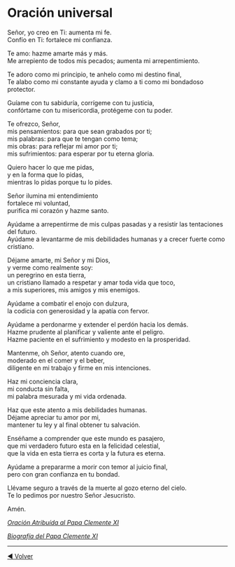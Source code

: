 # Oración universal

Señor, yo creo en Ti:  aumenta mi fe.</br>
Confío en Ti: fortalece mi confianza.

Te amo: hazme amarte más y más.</br>
Me arrepiento de todos mis pecados; aumenta mi arrepentimiento. 

Te adoro como mi principio, te anhelo como mi destino final,</br>
Te alabo como mi constante ayuda y clamo a ti como mi bondadoso protector.

Guíame con tu sabiduría, corrígeme con tu justicia,</br>
confórtame con tu misericordia, protégeme con tu poder.

Te ofrezco, Señor,</br>
mis pensamientos: para que sean grabados por ti;</br>
mis palabras: para que te tengan como tema;</br>
mis obras: para reflejar mi amor por ti;</br>
mis sufrimientos: para esperar por tu eterna gloria.

Quiero hacer lo que me pidas,</br>
y en la forma que lo pidas,</br>
mientras lo pidas porque tu lo pides.

Señor ilumina mi entendimiento</br>
fortalece mi voluntad,</br>
purifica mi corazón y hazme santo.

Ayúdame a arrepentirme de mis culpas pasadas y a resistir las tentaciones del futuro.</br>
Ayúdame a levantarme de mis debilidades humanas y a crecer fuerte como cristiano.

Déjame amarte, mi Señor y mi Dios,</br>
y verme como realmente soy:</br>
un peregrino en esta tierra,</br>
un cristiano llamado a respetar y amar toda vida que toco,</br>
a mis superiores, mis amigos y mis enemigos.

Ayúdame a combatir el enojo con dulzura,</br>
la codicia con generosidad y la apatía con fervor.

Ayúdame a perdonarme y extender el perdón hacia los demás.</br>
Hazme prudente al planificar y valiente ante el peligro.</br>
Hazme paciente en el sufrimiento y modesto en la prosperidad.</br>

Mantenme, oh Señor, atento cuando ore,</br>
moderado en el comer y el beber,</br>
diligente en mi trabajo y firme en mis intenciones.

Haz mi conciencia clara,</br>
mi conducta sin falta,</br>
mi palabra mesurada y mi vida ordenada.

Haz que este atento a mis debilidades humanas.</br>
Déjame apreciar tu amor por mi,</br>
mantener tu ley y al final obtener tu salvación.

Enséñame a comprender que este mundo es pasajero,</br>
que mi verdadero futuro esta en la felicidad celestial,</br>
que la vida en esta tierra es corta y la futura es eterna.

Ayúdame a prepararme a morir con temor al juicio final,</br>
pero con gran confianza en tu bondad.

Llévame seguro a través de la muerte al gozo eterno del cielo.</br>
Te lo pedimos por nuestro Señor Jesucristo.

Amén.

[*Oración Atribuída al Papa Clemente XI*](https://www.es.catholic.net/op/articulos/15767/cat/657/oracion-del-papa-clemente-xi.html#modal)

[*Biografía del Papa Clemente XI*](https://ec.aciprensa.com/wiki/Papa_Clemente_XI)

---

[:arrow_backward: Volver](./README.md)
